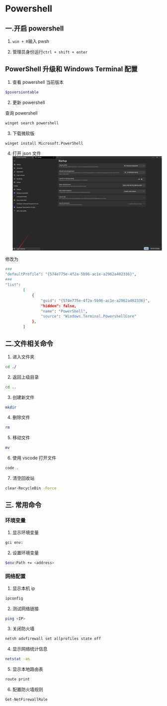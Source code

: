 # Powershell

## 一.开启 powershell

1. `win + R`输入 pwsh

2. 管理员身份运行`ctrl + shift + enter`

## PowerShell 升级和 Windows Terminal 配置

1. 查看 powershell 当前版本

```sh
$psversiontable
```

2. 更新 powershell

查询 powershell

```sh
winget search powershell
```

3. 下载微软版

```sh
winget install Microsoft.PowerShell
```

4. 打开 json 文件
   ![open_powershell_json](./images/powershell.png)

修改为

```sh
###
"defaultProfile": "{574e775e-4f2a-5b96-ac1e-a2962a402336}",
###
"list":
        [
            {
                "guid": "{574e775e-4f2a-5b96-ac1e-a2962a402336}",
                "hidden": false,
                "name": "PowerShell",
                "source": "Windows.Terminal.PowershellCore"
            },
        ]
```

## 二.文件相关命令

1. 进入文件夹

```sh
cd ./
```

2. 返回上级目录

```sh
cd ..
```

3. 创建新文件

```sh
mkdir
```

4. 删除文件

```sh
rm
```

5. 移动文件

```sh
mv
```

6. 使用 vscode 打开文件

```sh
code .
```

7. 清空回收站

```sh
clear-RecycleBin -Force
```

## 三. 常用命令

### 环境变量

1. 显示环境变量

```sh
gci env:
```

2. 设置环境变量

```sh
$env:Path += <address>
```

### 网络配置

1. 显示本机 ip

```sh
ipconfig
```

2. 测试网络链接

```sh
ping <IP>
```

3. 关闭防火墙

```sh
netsh advfirewall set allprofiles state off
```

4. 显示网络统计信息

```sh
netstat -an
```

5. 显示本地路由表

```sh
route print
```

6. 配置防火墙规则

```sh
Get-NetFirewallRule
```
